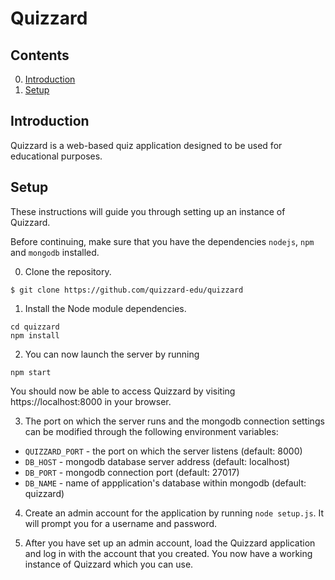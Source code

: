 # Quizzard

## Contents

0. [Introduction](#introduction)
1. [Setup](#quick-setup)

## Introduction

Quizzard is a web-based quiz application designed to be used for educational
purposes.

## Setup

These instructions will guide you through setting up an instance of Quizzard.

Before continuing, make sure that you have the dependencies `nodejs`, `npm`
and `mongodb` installed.

0. Clone the repository.

  ```
  $ git clone https://github.com/quizzard-edu/quizzard
  ```

1. Install the Node module dependencies.

  ```
  cd quizzard
  npm install
  ```

2. You can now launch the server by running

  ```
  npm start
  ```

  You should now be able to access Quizzard by visiting
  https://localhost:8000 in your browser.

3. The port on which the server runs and the mongodb connection settings can
  be modified through the following environment variables:

  * `QUIZZARD_PORT` - the port on which the server listens (default: 8000)
  * `DB_HOST` - mongodb database server address (default: localhost)
  * `DB_PORT` - mongodb connection port (default: 27017)
  * `DB_NAME` - name of appplication's database within mongodb (default: quizzard)

4. Create an admin account for the application by running `node setup.js`.
  It will prompt you for a username and password.

5. After you have set up an admin account, load the Quizzard application and log
  in with the account that you created. You now have a working instance of
  Quizzard which you can use.
